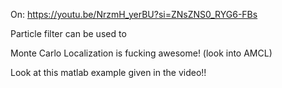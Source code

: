 On: https://youtu.be/NrzmH_yerBU?si=ZNsZNS0_RYG6-FBs

Particle filter can be used to 

Monte Carlo Localization is fucking awesome! (look into AMCL)

Look at this matlab example given in the video!!